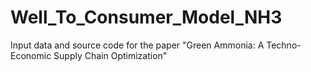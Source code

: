 # Well_To_Consumer_Model_NH3
Input data and source code for the paper "Green Ammonia: A Techno-Economic Supply Chain Optimization"

